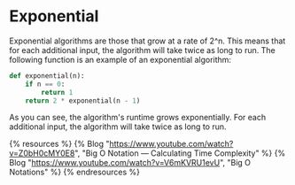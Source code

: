 # Exponential

Exponential algorithms are those that grow at a rate of 2^n. This means that for each additional input, the algorithm will take twice as long to run. The following function is an example of an exponential algorithm:

```python
def exponential(n):
    if n == 0:
        return 1
    return 2 * exponential(n - 1)
```

As you can see, the algorithm's runtime grows exponentially. For each additional input, the algorithm will take twice as long to run.

{% resources %}
  {% Blog "https://www.youtube.com/watch?v=Z0bH0cMY0E8", "Big O Notation — Calculating Time Complexity" %}
  {% Blog "https://www.youtube.com/watch?v=V6mKVRU1evU", "Big O Notations" %}
{% endresources %}

